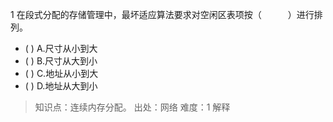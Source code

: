 1
在段式分配的存储管理中，最坏适应算法要求对空闲区表项按（　　　）进行排列。
- ( ) A.尺寸从小到大 
- ( ) B.尺寸从大到小 
- ( ) C.地址从小到大 
- ( ) D.地址从大到小

> 知识点：连续内存分配。
> 出处：网络
> 难度：1
> 解释
